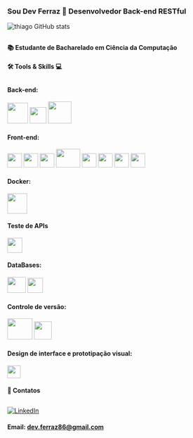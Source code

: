 ### Sou Dev Ferraz 👋 Desenvolvedor Back-end RESTful  


![thiago GitHub stats](https://github-readme-stats.vercel.app/api?username=Thiagoferrazlopes&show_icons=true&theme=tokyonight)

## 
#### 📚 Estudante de Bacharelado em Ciência da Computação 
####  🛠 Tools & Skills 💻
## 


#### Back-end:

<img height="47"  width="47" src="https://cdn.jsdelivr.net/gh/devicons/devicon@latest/icons/java/java-original-wordmark.svg" /> <img height="37"  width="38" src="https://cdn.jsdelivr.net/gh/devicons/devicon@latest/icons/maven/maven-original.svg" />  <img height="50" width="53" src="https://cdn.jsdelivr.net/gh/devicons/devicon@latest/icons/spring/spring-original-wordmark.svg" />


####  Front-end:

<img  height="32"  width="33" src="https://cdn.jsdelivr.net/gh/devicons/devicon@latest/icons/vuejs/vuejs-original-wordmark.svg" /> <img height="32"  width="33" src="https://cdn.jsdelivr.net/gh/devicons/devicon@latest/icons/react/react-original-wordmark.svg" /> <img height="32"  width="33"  src="https://cdn.jsdelivr.net/gh/devicons/devicon@latest/icons/typescript/typescript-original.svg" /> <img height="42"  width="55" src="https://cdn.jsdelivr.net/gh/devicons/devicon@latest/icons/nodejs/nodejs-original-wordmark.svg" /> <img height="32"  width="33" src="https://cdn.jsdelivr.net/gh/devicons/devicon@latest/icons/javascript/javascript-original.svg" /> <img height="32"  width="33" src="https://cdn.jsdelivr.net/gh/devicons/devicon@latest/icons/html5/html5-original.svg" /> 
<img height="32"  width="33"  src="https://cdn.jsdelivr.net/gh/devicons/devicon@latest/icons/css3/css3-original.svg" /> <img height="32"  width="33" src="https://cdn.jsdelivr.net/gh/devicons/devicon@latest/icons/vscode/vscode-original.svg" />



####  Docker:

<img height="46"  width="45" src="https://cdn.jsdelivr.net/gh/devicons/devicon@latest/icons/docker/docker-original-wordmark.svg" /> 

#### Teste de APIs 

<img height="34"  width="34" src="https://cdn.jsdelivr.net/gh/devicons/devicon@latest/icons/postman/postman-plain.svg" />
 
####  DataBases:

<img height="36"  width="42" src="https://cdn.jsdelivr.net/gh/devicons/devicon@latest/icons/mysql/mysql-original.svg" /> <img height="34"  width="35" src="https://cdn.jsdelivr.net/gh/devicons/devicon@latest/icons/dbeaver/dbeaver-original.svg" />

 #### Controle de versão:
 

 <img height="48"  width="57"  src="https://cdn.jsdelivr.net/gh/devicons/devicon@latest/icons/git/git-plain-wordmark.svg" /> <img height="41"  width="40" src="https://cdn.jsdelivr.net/gh/devicons/devicon@latest/icons/github/github-original-wordmark.svg" />
          
          

 #### Design de interface e prototipação visual:

 <img height="29"  width="30" src="https://cdn.jsdelivr.net/gh/devicons/devicon@latest/icons/figma/figma-original.svg" /> 


          
####
#### 📩 Contatos
##
[![LinkedIn](https://img.shields.io/badge/LinkedIn-Profile-blue?logo=linkedin&style=flat-square)](https://www.linkedin.com/in/thiago-ferraz-32b015303)

#### Email: dev.ferraz86@gmail.com

